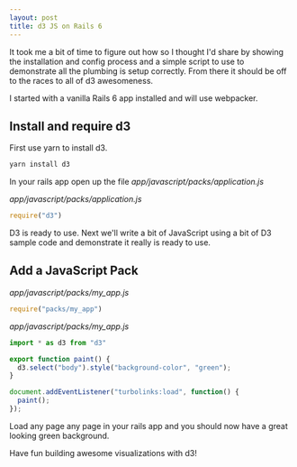 ```yaml
---
layout: post
title: d3 JS on Rails 6
---
```


It took me a bit of time to figure out how so I thought I'd share by showing the installation and config process and a simple script to use to demonstrate all the plumbing is setup correctly. From there it should be off to the races to all of d3 awesomeness.

I started with a vanilla Rails 6 app installed and will use webpacker.

## Install and require d3

First use yarn to install d3.
```bash
yarn install d3
```

In your rails app open up the file _app/javascript/packs/application.js_

_app/javascript/packs/application.js_

``` JavaScript
require("d3")
```

D3 is ready to use. Next we'll write a bit of JavaScript using a bit of D3 sample code and demonstrate it really is ready to use.

## Add a JavaScript Pack
 _app/javascript/packs/my_app.js_
``` javascript
require("packs/my_app")
```

_app/javascript/packs/my_app.js_
``` javascript
import * as d3 from "d3"

export function paint() {
  d3.select("body").style("background-color", "green");
}

document.addEventListener("turbolinks:load", function() {
  paint();
});
```

Load any page any page in your rails app and you should now have a great looking green background.

Have fun building awesome visualizations with d3!
